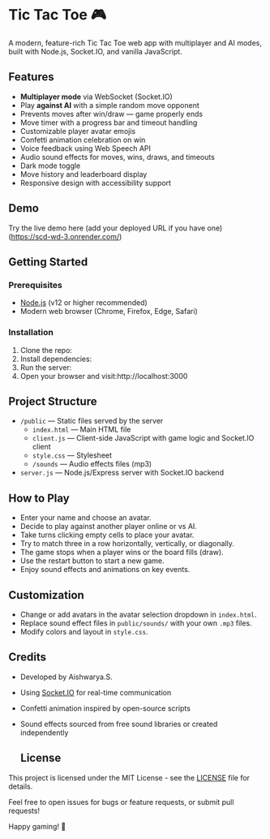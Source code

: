 # Tic Tac Toe 🎮

A modern, feature-rich Tic Tac Toe web app with multiplayer and AI modes, built with Node.js, Socket.IO, and vanilla JavaScript.


## Features

- **Multiplayer mode** via WebSocket (Socket.IO)
- Play **against AI** with a simple random move opponent
- Prevents moves after win/draw — game properly ends
- Move timer with a progress bar and timeout handling
- Customizable player avatar emojis
- Confetti animation celebration on win
- Voice feedback using Web Speech API
- Audio sound effects for moves, wins, draws, and timeouts
- Dark mode toggle
- Move history and leaderboard display
- Responsive design with accessibility support

## Demo

Try the live demo here (add your deployed URL if you have one)  
(https://scd-wd-3.onrender.com/)

## Getting Started

### Prerequisites

- [Node.js](https://nodejs.org/) (v12 or higher recommended)
- Modern web browser (Chrome, Firefox, Edge, Safari)

### Installation

1. Clone the repo:
2. Install dependencies:
3. Run the server:
4. Open your browser and visit:http://localhost:3000
## Project Structure

- `/public` — Static files served by the server  
  - `index.html` — Main HTML file  
  - `client.js` — Client-side JavaScript with game logic and Socket.IO client  
  - `style.css` — Stylesheet  
  - `/sounds` — Audio effects files (mp3)  
- `server.js` — Node.js/Express server with Socket.IO backend

## How to Play

- Enter your name and choose an avatar.  
- Decide to play against another player online or vs AI.  
- Take turns clicking empty cells to place your avatar.  
- Try to match three in a row horizontally, vertically, or diagonally.  
- The game stops when a player wins or the board fills (draw).  
- Use the restart button to start a new game.  
- Enjoy sound effects and animations on key events.

## Customization

- Change or add avatars in the avatar selection dropdown in `index.html`.  
- Replace sound effect files in `public/sounds/` with your own `.mp3` files.  
- Modify colors and layout in `style.css`.

## Credits

- Developed by Aishwarya.S.  
- Using [Socket.IO](https://socket.io/) for real-time communication  
- Confetti animation inspired by open-source scripts  
- Sound effects sourced from free sound libraries or created independently

  ## License

This project is licensed under the MIT License - see the [LICENSE](LICENSE) file for details.



Feel free to open issues for bugs or feature requests, or submit pull requests!

Happy gaming! 🎉
